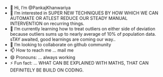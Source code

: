- 👋 Hi, I’m @PankajKhanwariya 
- 👀 I’m interested in SUPER NEW TECHNIQUES BY HOW WHICH WE CAN AUTOMATE OR ATLEST REDUCE OUR STEADY MANUAL INTERVENTION on recurring things.
- 🌱 I’m currently learning how to treat outliers on either side of deviation because outliers sums up to nearly average of 10% of population data. sTAY awaited, good learnings are coming our way..
- 💞️ I’m looking to collaborate on github community
- 📫 How to reach me ... mail me
- 😄 Pronouns: ... always working
- ⚡ Fun fact: ... WHAT CAN BE EXPLAINED WITH MATHS, THAT CAN DEFINITELY BE BUILD ON CODING.

<!---
PankajKhanwariya/PankajKhanwariya is a ✨ special ✨ repository because its `README.md` (this file) appears on your GitHub profile.
You can click the Preview link to take a look at your changes.
--->
